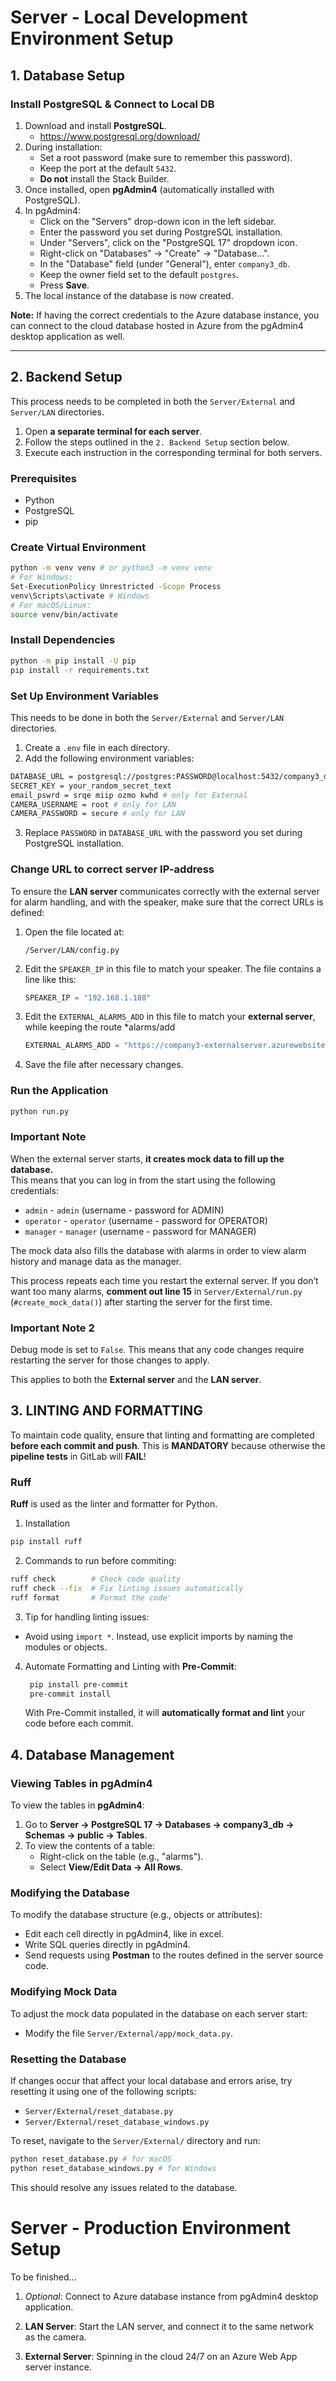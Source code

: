 # Server - Local Development Environment Setup

## 1. Database Setup

### Install PostgreSQL & Connect to Local DB

1. Download and install **PostgreSQL**.
   - https://www.postgresql.org/download/
2. During installation:
   - Set a root password (make sure to remember this password).
   - Keep the port at the default `5432`.
   - **Do not** install the Stack Builder.
3. Once installed, open **pgAdmin4** (automatically installed with PostgreSQL).
4. In pgAdmin4:
   - Click on the "Servers" drop-down icon in the left sidebar.
   - Enter the password you set during PostgreSQL installation.
   - Under "Servers", click on the "PostgreSQL 17" dropdown icon.
   - Right-click on "Databases" → "Create" → "Database...".
   - In the "Database" field (under "General"), enter `company3_db`.
   - Keep the owner field set to the default `postgres`.
   - Press **Save**.
5. The local instance of the database is now created.

**Note:** If having the correct credentials to the Azure database instance, you can connect to the cloud database hosted in Azure from the pgAdmin4 desktop application as well.

---

## 2. Backend Setup

This process needs to be completed in both the `Server/External` and `Server/LAN` directories.

1. Open **a separate terminal for each server**.
2. Follow the steps outlined in the `2. Backend Setup` section below.
3. Execute each instruction in the corresponding terminal for both servers.

### Prerequisites

- Python
- PostgreSQL
- pip

### Create Virtual Environment

```bash
python -m venv venv # or python3 -m venv venv
# For Windows:
Set-ExecutionPolicy Unrestricted -Scope Process
venv\Scripts\activate # Windows
# For macOS/Linux:
source venv/bin/activate
```

### Install Dependencies

```bash
python -m pip install -U pip
pip install -r requirements.txt
```

### Set Up Environment Variables

This needs to be done in both the `Server/External` and `Server/LAN` directories.

1. Create a `.env` file in each directory.
2. Add the following environment variables:

```bash
DATABASE_URL = postgresql://postgres:PASSWORD@localhost:5432/company3_db
SECRET_KEY = your_random_secret_text
email_pswrd = srqe miip ozmo kwhd # only for External
CAMERA_USERNAME = root # only for LAN
CAMERA_PASSWORD = secure # only for LAN
```

3. Replace `PASSWORD` in `DATABASE_URL` with the password you set during PostgreSQL installation.

### Change URL to correct server IP-address

To ensure the **LAN server** communicates correctly with the external server for alarm handling, and with the speaker, make sure that the correct URLs is defined:

1. Open the file located at:
   ```plaintext
   /Server/LAN/config.py
   ```
2. Edit the `SPEAKER_IP` in this file to match your speaker. The file contains a line like this:
   ```python
   SPEAKER_IP = "192.168.1.108"
   ```
3. Edit the `EXTERNAL_ALARMS_ADD` in this file to match your **external server**, while keeping the route \*alarms/add
   ```python
   EXTERNAL_ALARMS_ADD = "https://company3-externalserver.azurewebsites.net/alarms/add"
   ```
4. Save the file after necessary changes.

### Run the Application

```bash
python run.py
```

### Important Note

When the external server starts, **it creates mock data to fill up the database.**  
This means that you can log in from the start using the following credentials:

- `admin` - `admin` (username - password for ADMIN)
- `operator` - `operator` (username - password for OPERATOR)
- `manager` - `manager` (username - password for MANAGER)

The mock data also fills the database with alarms in order to view alarm history and manage data as the manager.

This process repeats each time you restart the external server. If you don’t want too many alarms, **comment out line 15** in `Server/External/run.py` (`#create_mock_data()`) after starting the server for the first time.

### Important Note 2

Debug mode is set to `False`. This means that any code changes require restarting the server for those changes to apply.

This applies to both the **External server** and the **LAN server**.

## 3. LINTING AND FORMATTING

To maintain code quality, ensure that linting and formatting are completed **before each commit and push**. This is **MANDATORY** because otherwise the **pipeline tests** in GitLab will **FAIL**!

### Ruff

**Ruff** is used as the linter and formatter for Python.

1. Installation

```bash
pip install ruff
```

2. Commands to run before commiting:

```bash
ruff check        # Check code quality
ruff check --fix  # Fix linting issues automatically
ruff format       # Format the code'
```

3. Tip for handling linting issues:

- Avoid using `import *`. Instead, use explicit imports by naming the modules or objects.

4. Automate Formatting and Linting with **Pre-Commit**:
   ```bash
    pip install pre-commit
    pre-commit install
   ```
   With Pre-Commit installed, it will **automatically format and lint** your code before each commit.

## 4. Database Management

### Viewing Tables in pgAdmin4

To view the tables in **pgAdmin4**:

1. Go to **Server → PostgreSQL 17 → Databases → company3_db → Schemas → public → Tables**.
2. To view the contents of a table:
   - Right-click on the table (e.g., "alarms").
   - Select **View/Edit Data → All Rows**.

### Modifying the Database

To modify the database structure (e.g., objects or attributes):

- Edit each cell directly in pgAdmin4, like in excel.
- Write SQL queries directly in pgAdmin4.
- Send requests using **Postman** to the routes defined in the server source code.

### Modifying Mock Data

To adjust the mock data populated in the database on each server start:

- Modify the file `Server/External/app/mock_data.py`.

### Resetting the Database

If changes occur that affect your local database and errors arise, try resetting it using one of the following scripts:

- `Server/External/reset_database.py`
- `Server/External/reset_database_windows.py`

To reset, navigate to the `Server/External/` directory and run:

```bash
python reset_database.py # for macOS
python reset_database_windows.py # for Windows
```

This should resolve any issues related to the database.

# Server - Production Environment Setup

To be finished...

1. _Optional_: Connect to Azure database instance from pgAdmin4 desktop application.

2. **LAN Server**: Start the LAN server, and connect it to the same network as the camera.

3. **External Server**: Spinning in the cloud 24/7 on an Azure Web App server instance.
